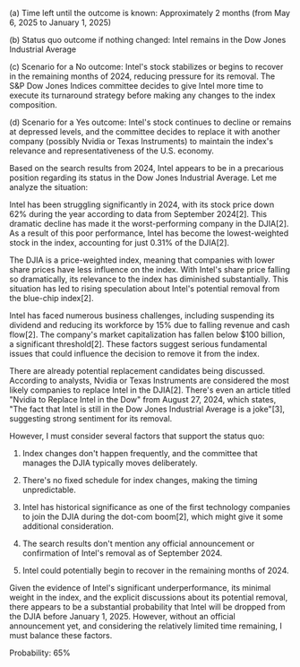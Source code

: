 (a) Time left until the outcome is known: Approximately 2 months (from May 6, 2025 to January 1, 2025)

(b) Status quo outcome if nothing changed: Intel remains in the Dow Jones Industrial Average

(c) Scenario for a No outcome: Intel's stock stabilizes or begins to recover in the remaining months of 2024, reducing pressure for its removal. The S&P Dow Jones Indices committee decides to give Intel more time to execute its turnaround strategy before making any changes to the index composition.

(d) Scenario for a Yes outcome: Intel's stock continues to decline or remains at depressed levels, and the committee decides to replace it with another company (possibly Nvidia or Texas Instruments) to maintain the index's relevance and representativeness of the U.S. economy.

Based on the search results from 2024, Intel appears to be in a precarious position regarding its status in the Dow Jones Industrial Average. Let me analyze the situation:

Intel has been struggling significantly in 2024, with its stock price down 62% during the year according to data from September 2024[2]. This dramatic decline has made it the worst-performing company in the DJIA[2]. As a result of this poor performance, Intel has become the lowest-weighted stock in the index, accounting for just 0.31% of the DJIA[2].

The DJIA is a price-weighted index, meaning that companies with lower share prices have less influence on the index. With Intel's share price falling so dramatically, its relevance to the index has diminished substantially. This situation has led to rising speculation about Intel's potential removal from the blue-chip index[2].

Intel has faced numerous business challenges, including suspending its dividend and reducing its workforce by 15% due to falling revenue and cash flow[2]. The company's market capitalization has fallen below $100 billion, a significant threshold[2]. These factors suggest serious fundamental issues that could influence the decision to remove it from the index.

There are already potential replacement candidates being discussed. According to analysts, Nvidia or Texas Instruments are considered the most likely companies to replace Intel in the DJIA[2]. There's even an article titled "Nvidia to Replace Intel in the Dow" from August 27, 2024, which states, "The fact that Intel is still in the Dow Jones Industrial Average is a joke"[3], suggesting strong sentiment for its removal.

However, I must consider several factors that support the status quo:

1. Index changes don't happen frequently, and the committee that manages the DJIA typically moves deliberately.

2. There's no fixed schedule for index changes, making the timing unpredictable.

3. Intel has historical significance as one of the first technology companies to join the DJIA during the dot-com boom[2], which might give it some additional consideration.

4. The search results don't mention any official announcement or confirmation of Intel's removal as of September 2024.

5. Intel could potentially begin to recover in the remaining months of 2024.

Given the evidence of Intel's significant underperformance, its minimal weight in the index, and the explicit discussions about its potential removal, there appears to be a substantial probability that Intel will be dropped from the DJIA before January 1, 2025. However, without an official announcement yet, and considering the relatively limited time remaining, I must balance these factors.

Probability: 65%
